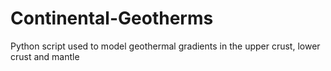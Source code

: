 # Continental-Geotherms
Python script used to model geothermal gradients in the upper crust, lower crust and mantle
